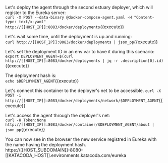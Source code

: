 Let's deploy the agent through the second estuary deployer, which will register to the Eureka server:  
`curl -X POST --data-binary @docker-compose-agent.yaml -H "Content-type: text/x-yaml" http://[[HOST_IP]]:8083/docker/deployments`{{execute}}

Let's wait some time, until the deployment is up and running:  
`curl http://[[HOST_IP]]:8083/docker/deployments | json_pp`{{execute}}

Let's set the deployment ID in an env var to have it during this scenario:
`export DEPLOYMENT_AGENT=$(curl http://[[HOST_IP]]:8083/docker/deployments | jq -r .description[0].id)`{{execute}}  

The deployment hash is:  
`echo $DEPLOYMENT_AGENT`{{execute}}  

Let's connect this container to the deployer's net to be accessible. 
`curl -X POST -i http://[[HOST_IP]]:8083/docker/deployments/network/$DEPLOYMENT_AGENT`{{execute}}

Let's access the agent through the deployer's net:  
`curl -H Token:None http://[[HOST_IP]]:8083/docker/container/$DEPLOYMENT_AGENT/about | json_pp`{{execute}}

You can now see in the browser the new service registred in Eureka with the name having the deployment hash.   
https://[[HOST_SUBDOMAIN]]-8080-[[KATACODA_HOST]].environments.katacoda.com/eureka
